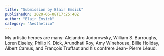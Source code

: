 ```yaml
---
title: "Submission by Blair Emsick"
publishedOn: 2020-06-08T17:25:40Z
author: "Blair Emsick"
category: "Aesthetico"
---
```


My artistic heroes are many: Alejandro Jodorowsky, William S. Burroughs, Loren Eiseley, Philip K. Dick, Arundhati Roy, Amy Winehouse, Billie Holiday, Albert Camus, and François Truffaut and his confrère Jean- Pierre Léaud.
